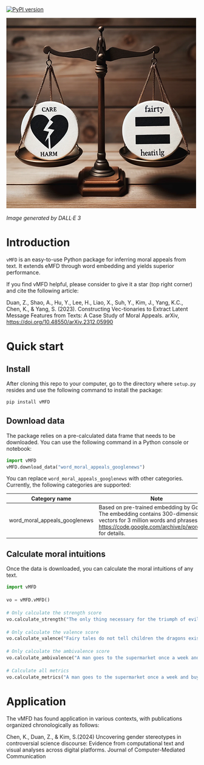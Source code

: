 [![PyPI version](https://badge.fury.io/py/vMFD.svg)](https://badge.fury.io/py/vMFD)

![](moral_foundation.png)

*Image generated by DALL·E 3*

# Introduction

`vMFD` is an easy-to-use Python package for inferring moral appeals from text.
It extends eMFD through word embedding and yields superior performance.


If you find vMFD helpful, please consider to give it a star (top right corner) and cite the following article:

Duan, Z., Shao, A., Hu, Y., Lee, H., Liao, X., Suh, Y., Kim, J., Yang, K.C., Chen, K., & Yang, S. (2023). Constructing Vec-tionaries to Extract Latent Message Features from Texts: A Case Study of Moral Appeals. arXiv, https://doi.org/10.48550/arXiv.2312.05990

# Quick start

## Install

After cloning this repo to your computer, go to the directory where `setup.py` resides and use the following command to install the package:

```bash
pip install vMFD
```

## Download data

The package relies on a pre-calculated data frame that needs to be downloaded.
You can use the following command in a Python console or notebook:

```py
import vMFD
vMFD.download_data("word_moral_appeals_googlenews")
```

You can replace `word_moral_appeals_googlenews` with other categories. Currently, the following categories are supported:

| Category name | Note |
|---------------|------|
| word_moral_appeals_googlenews    | Based on pre-trained embedding by Google. The embedding contains 300-dimensional vectors for 3 million words and phrases. See https://code.google.com/archive/p/word2vec/ for details. |

## Calculate moral intuitions

Once the data is downloaded, you can calculate the moral intuitions of any text.

```py
import vMFD

vo = vMFD.vMFD()

# Only calculate the strength score
vo.calculate_strength("The only thing necessary for the triumph of evil is for good men to do nothing.")

# Only calculate the valence score
vo.calculate_valence("Fairy tales do not tell children the dragons exist. Children already know that dragons exist. Fairy tales tell children the dragons can be killed.")

# Only calculate the ambivalence score
vo.calculate_ambivalence("A man goes to the supermarket once a week and buys a chicken. But before cooking the chicken, he has sexual intercourse with it. Then he cooks it and eats it.")

# Calculate all metrics
vo.calculate_metrics("A man goes to the supermarket once a week and buys a chicken. But before cooking the chicken, he has sexual intercourse with it. Then he cooks it and eats it.")
```

# Application
The vMFD has found application in various contexts, with publications organized chronologically as follows:

Chen, K., Duan, Z., & Kim, S.(2024) Uncovering gender stereotypes in controversial science discourse: Evidence from computational text and visual analyses across digital platforms. Journal of Computer-Mediated Communication





